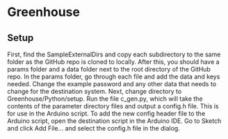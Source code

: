 # Greenhouse
## Setup
First, find the SampleExternalDirs and copy each subdirectory to the same folder as the GitHub repo is cloned to locally. After this, you should have a params folder and a data folder next to the root directory of the GitHub repo. 
In the params folder, go through each file and add the data and keys needed. Change the example password and any other data that needs to change for the destination system. 
Next, change directory to Greenhouse/Python/setup. Run the file c_gen.py, which will take the contents of the parameter directory files and output a config.h file. This is for use in the Arduino script. 
To add the new config header file to the Arduino script, open the destination script in the Arduino IDE. Go to Sketch and click Add File... and select the config.h file in the dialog. 